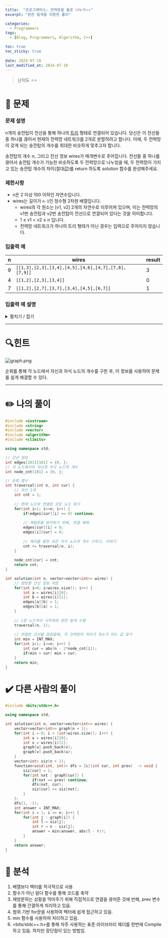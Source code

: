 ```yaml
---
title:  "프로그래머스: 전력망을 둘로 나누기⭐⭐"
excerpt: "완전 탐색을 이용한 풀이"

categories:
  - Programmers
tags:
  - [Blog, Programmers, Algorithm, C++]

toc: true
toc_sticky: true
 
date: 2024-07-10
last_modified_at: 2024-07-10
---
```

> 난이도 ⭐⭐

# 🧐 문제
### 문제 설명

n개의 송전탑이 전선을 통해 하나의 [트리](https://en.wikipedia.org/wiki/Tree_(data_structure)) 형태로 연결되어 있습니다. 당신은 이 전선들 중 하나를 끊어서 현재의 전력망 네트워크를 2개로 분할하려고 합니다. 이때, 두 전력망이 갖게 되는 송전탑의 개수를 최대한 비슷하게 맞추고자 합니다.

송전탑의 개수 n, 그리고 전선 정보 wires가 매개변수로 주어집니다. 전선들 중 하나를 끊어서 송전탑 개수가 가능한 비슷하도록 두 전력망으로 나누었을 때, 두 전력망이 가지고 있는 송전탑 개수의 차이(절대값)를 return 하도록 solution 함수를 완성해주세요.

### 제한사항

- n은 2 이상 100 이하인 자연수입니다.
- wires는 길이가 `n-1`인 정수형 2차원 배열입니다.
    - wires의 각 원소는 [v1, v2] 2개의 자연수로 이루어져 있으며, 이는 전력망의 v1번 송전탑과 v2번 송전탑이 전선으로 연결되어 있다는 것을 의미합니다.
    - 1 ≤ v1 < v2 ≤ n 입니다.
    - 전력망 네트워크가 하나의 트리 형태가 아닌 경우는 입력으로 주어지지 않습니다.

### 입출력 예

| n   | wires                                               | result |
| --- | --------------------------------------------------- | ------ |
| 9   | `[[1,3],[2,3],[3,4],[4,5],[4,6],[4,7],[7,8],[7,9]]` | 3      |
| 4   | `[[1,2],[2,3],[3,4]]`                               | 0      |
| 7   | `[[1,2],[2,7],[3,7],[3,4],[4,5],[6,7]]`             | 1      |

### 입출력 예 설명
<details>
<summary>펼치기 / 접기</summary>

입출력 예 #1

- 다음 그림은 주어진 입력을 해결하는 방법 중 하나를 나타낸 것입니다.
-
![ex1.png](https://grepp-programmers.s3.ap-northeast-2.amazonaws.com/files/production/5b8a0dcd-cba0-47ca-b5e3-d3bafc81f9d6/ex1.png)
- 4번과 7번을 연결하는 전선을 끊으면 두 전력망은 각 6개와 3개의 송전탑을 가지며, 이보다 더 비슷한 개수로 전력망을 나눌 수 없습니다.
- 또 다른 방법으로는 3번과 4번을 연결하는 전선을 끊어도 최선의 정답을 도출할 수 있습니다.

입출력 예 #2

- 다음 그림은 주어진 입력을 해결하는 방법을 나타낸 것입니다.
-
![ex2.png](https://grepp-programmers.s3.ap-northeast-2.amazonaws.com/files/production/b28865e1-a18e-429d-ae7a-14e77e801539/ex2.png)
- 2번과 3번을 연결하는 전선을 끊으면 두 전력망이 모두 2개의 송전탑을 가지게 되며, 이 방법이 최선입니다.

입출력 예 #3

- 다음 그림은 주어진 입력을 해결하는 방법을 나타낸 것입니다.
-
![ex3.png](https://grepp-programmers.s3.ap-northeast-2.amazonaws.com/files/production/0a7f21af-1e07-4015-8ad3-c06155c613b3/ex3.png)
- 3번과 7번을 연결하는 전선을 끊으면 두 전력망이 각각 4개와 3개의 송전탑을 가지게 되며, 이 방법이 최선입니다.
</details>

---
# 🔍힌트
![graph.png](https://github.com/SoftHamzzi/comments/assets/67397908/9f7bc5bc-0ab6-45cf-9885-69b9929c9698)

순회를 통해 각 노드에서 자신과 자식 노드의 개수를 구한 후, 이 정보를 사용하여 문제를 쉽게 해결할 수 있다.

---
# ✏️ 나의 풀이

```cpp
#include <iostream>
#include <string>
#include <vector>
#include <algorithm>
#include <climits>

using namespace std;

// 간선 정보
int edges[101][101] = {0, };
// 각 노드에서의 자신과 자식 노드의 개수
int node_cnt[101] = {0, };

// 순회 함수
int traversal(int n, int cur) {
    // 자신 1개
    int cnt = 1;
    
    // 현재 노드와 연결된 모든 노드 찾기
    for(int i=1; i<=n; i++) {
        if(edges[cur][i] == 0) continue;
        
        // 재방문을 방지하기 위해, 연결 해제
        edges[cur][i] = 0;
        edges[i][cur] = 0;
        
        // 재귀를 통한 모든 자식 노드의 개수 구하고, 더하기
        cnt += traversal(n, i);
    }
    
    node_cnt[cur] = cnt;
    return cnt;
}

int solution(int n, vector<vector<int>> wires) {
    // 양방향 간선 정보 저장
    for(int i=0; i<wires.size(); i++) {
        int a = wires[i][0];
        int b = wires[i][1];
        edges[a][b] = 1;
        edges[b][a] = 1;
    }
    
    // 1번 노드부터 시작하여 완전 탐색 수행 
    traversal(n, 1);
    
    // 연결된 간선을 끊었을때, 두 전력망의 차이가 최소가 되는 값 찾기
    int min = INT_MAX;
    for(int i=1; i<=n; i++) {
        int cur = abs(n - 2*node_cnt[i]);
        if(min > cur) min = cur;
    }
    return min;
}
```

# ✔️ 다른 사람의 풀이
```cpp
#include <bits/stdc++.h>

using namespace std;

int solution(int n, vector<vector<int>> wires) {
    vector<vector<int>> graph(n + 1);
    for(int i = 0; i < (int)wires.size(); i++) {
        int u = wires[i][0];
        int v = wires[i][1];
        graph[u].push_back(v);
        graph[v].push_back(u);
    }
    vector<int> siz(n + 1);
    function<void(int, int)> dfs = [&](int cur, int prev)  -> void {
        siz[cur] = 1;
        for(int nxt : graph[cur]) {
            if(nxt == prev) continue;
            dfs(nxt, cur);
            siz[cur] += siz[nxt];
        }
    };
    dfs(1, -1);
    int answer = INT_MAX;
    for(int i = 1; i <= n; i++) {
        for(int j : graph[i]) {
            int l = siz[j];
            int r = n - siz[j];
            answer = min(answer, abs(l - r));
        }
    }
    return answer;
}
```

# 🧐 분석
1. 배열보다 벡터를 적극적으로 사용
2. 함수가 아닌 람다 함수를 통해 코드를 축약
3. 재방문하는 상황을 막아주기 위해 직접적으로 연결을 끊어준 것에 반해,
    prev 변수를 통해 간결하게 처리하고 있음.
4. 범위 기반 for문을 사용하여 벡터에 쉽게 접근하고 있음.
5. min 함수를 사용하여 처리하고 있음.
6. <bits/stdc++.h>를 통해 자주 사용하는 표준 라이브러리 헤더를 한번에 Compile하고 있음. 하지만 장단점이 있는 방법임.